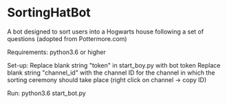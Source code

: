 # SortingHatBot
A bot designed to sort users into a Hogwarts house following a set of questions (adopted from Pottermore.com)

Requirements: python3.6 or higher

Set-up: Replace blank string "token" in start_boy.py with bot token
        Replace blank string "channel_id" with the channel ID for the channel in which the sorting ceremony should take place (right click on channel -> copy ID) 
        
Run: python3.6 start_bot.py
